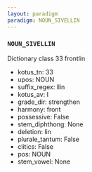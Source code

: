 ```yaml
---
layout: paradigm
paradigm: NOUN_SIVELLIN
---
```

### ` NOUN_SIVELLIN `

Dictionary class 33 frontlin
* kotus_tn: 33
* upos: NOUN
* suffix_regex: llin
* kotus_av: I
* grade_dir: strengthen
* harmony: front
* possessive: False
* stem_diphthong: None
* deletion: lin
* plurale_tantum: False
* clitics: False
* pos: NOUN
* stem_vowel: None
